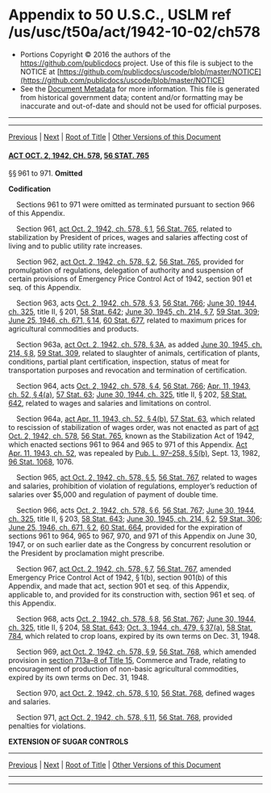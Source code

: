 ---
---

# Appendix to 50 U.S.C., USLM ref /us/usc/t50a/act/1942-10-02/ch578

* Portions Copyright © 2016 the authors of the https://github.com/publicdocs project.
  Use of this file is subject to the NOTICE at [https://github.com/publicdocs/uscode/blob/master/NOTICE](https://github.com/publicdocs/uscode/blob/master/NOTICE)
* See the [Document Metadata](././../../../../../..//README.md) for more information.
  This file is generated from historical government data; content and/or formatting may be inaccurate and out-of-date and should not be used for official purposes.

----------
----------

[Previous](./../../../../../..//us/usc/t50a/act/1942-01-30/ch26/tIII/m__us_usc_t50a_act_1942-01-30_ch26_tIII.md) | [Next](./../../../../../..//us/usc/t50a/act/1947-03-31/ch30/m__us_usc_t50a_act_1947-03-31_ch30.md) | [Root of Title](./../../../../../../) | [Other Versions of this Document](https://publicdocs.github.io/go/links?ns=uslm&ref=%2Fus%2Fusc%2Ft50a%2Fact%2F1942-10-02%2Fch578)

#### [ACT OCT. 2, 1942, CH. 578][/us/act/1942-10-02/ch578], [56 STAT. 765][/us/stat/56/765]

§§ 961 to 971. __Omitted__ 

 __Codification__ 

    Sections 961 to 971 were omitted as terminated pursuant to section 966 of this Appendix.

    Section 961, [act Oct. 2, 1942, ch. 578, § 1][/us/act/1942-10-02/ch578/s1], [56 Stat. 765][/us/stat/56/765], related to stabilization by President of prices, wages and salaries affecting cost of living and to public utility rate increases.

    Section 962, [act Oct. 2, 1942, ch. 578, § 2][/us/act/1942-10-02/ch578/s2], [56 Stat. 765][/us/stat/56/765], provided for promulgation of regulations, delegation of authority and suspension of certain provisions of Emergency Price Control Act of 1942, section 901 et seq. of this Appendix.

    Section 963, acts [Oct. 2, 1942, ch. 578, § 3][/us/act/1942-10-02/ch578/s3], [56 Stat. 766][/us/stat/56/766]; [June 30, 1944, ch. 325][/us/act/1944-06-30/ch325], title II, § 201, [58 Stat. 642][/us/stat/58/642]; [June 30, 1945, ch. 214, § 7][/us/act/1945-06-30/ch214/s7], [59 Stat. 309][/us/stat/59/309]; [June 25, 1946, ch. 671, § 14][/us/act/1946-06-25/ch671/s14], [60 Stat. 677][/us/stat/60/677], related to maximum prices for agricultural commodities and products.

    Section 963a, [act Oct. 2, 1942, ch. 578, § 3A][/us/act/1942-10-02/ch578/s3A], as added [June 30, 1945, ch. 214, § 8][/us/act/1945-06-30/ch214/s8], [59 Stat. 309][/us/stat/59/309], related to slaughter of animals, certification of plants, conditions, partial plant certification, inspection, status of meat for transportation purposes and revocation and termination of certification.

    Section 964, acts [Oct. 2, 1942, ch. 578, § 4][/us/act/1942-10-02/ch578/s4], [56 Stat. 766][/us/stat/56/766]; [Apr. 11, 1943, ch. 52, § 4(a)][/us/act/1943-04-11/ch52/s4/a], [57 Stat. 63][/us/stat/57/63]; [June 30, 1944, ch. 325][/us/act/1944-06-30/ch325], title II, § 202, [58 Stat. 642][/us/stat/58/642], related to wages and salaries and limitations on control.

    Section 964a, [act Apr. 11, 1943, ch. 52, § 4(b)][/us/act/1943-04-11/ch52/s4/b], [57 Stat. 63][/us/stat/57/63], which related to rescission of stabilization of wages order, was not enacted as part of [act Oct. 2, 1942, ch. 578][/us/act/1942-10-02/ch578], [56 Stat. 765][/us/stat/56/765], known as the Stabilization Act of 1942, which enacted sections 961 to 964 and 965 to 971 of this Appendix. [Act Apr. 11, 1943, ch. 52][/us/act/1943-04-11/ch52], was repealed by [Pub. L. 97–258, § 5(b)][/us/pl/97/258/s5/b], Sept. 13, 1982, [96 Stat. 1068][/us/stat/96/1068], 1076.

    Section 965, [act Oct. 2, 1942, ch. 578, § 5][/us/act/1942-10-02/ch578/s5], [56 Stat. 767][/us/stat/56/767], related to wages and salaries, prohibition of violation of regulations, employer’s reduction of salaries over $5,000 and regulation of payment of double time.

    Section 966, acts [Oct. 2, 1942, ch. 578, § 6][/us/act/1942-10-02/ch578/s6], [56 Stat. 767][/us/stat/56/767]; [June 30, 1944, ch. 325][/us/act/1944-06-30/ch325], title II, § 203, [58 Stat. 643][/us/stat/58/643]; [June 30, 1945, ch. 214, § 2][/us/act/1945-06-30/ch214/s2], [59 Stat. 306][/us/stat/59/306]; [June 25, 1946, ch. 671, § 2][/us/act/1946-06-25/ch671/s2], [60 Stat. 664][/us/stat/60/664], provided for the expiration of sections 961 to 964, 965 to 967, 970, and 971 of this Appendix on June 30, 1947, or on such earlier date as the Congress by concurrent resolution or the President by proclamation might prescribe.

    Section 967, [act Oct. 2, 1942, ch. 578, § 7][/us/act/1942-10-02/ch578/s7], [56 Stat. 767][/us/stat/56/767], amended Emergency Price Control Act of 1942, § 1(b), section 901(b) of this Appendix, and made that act, section 901 et seq. of this Appendix, applicable to, and provided for its construction with, section 961 et seq. of this Appendix.

    Section 968, acts [Oct. 2, 1942, ch. 578, § 8][/us/act/1942-10-02/ch578/s8], [56 Stat. 767][/us/stat/56/767]; [June 30, 1944, ch. 325][/us/act/1944-06-30/ch325], title II, § 204, [58 Stat. 643][/us/stat/58/643]; [Oct. 3, 1944, ch. 479, § 37(a)][/us/act/1944-10-03/ch479/s37/a], [58 Stat. 784][/us/stat/58/784], which related to crop loans, expired by its own terms on Dec. 31, 1948.

    Section 969, [act Oct. 2, 1942, ch. 578, § 9][/us/act/1942-10-02/ch578/s9], [56 Stat. 768][/us/stat/56/768], which amended provision in [section 713a–8 of Title 15][/us/usc/t15/s713a–8], Commerce and Trade, relating to encouragement of production of non-basic agricultural commodities, expired by its own terms on Dec. 31, 1948.

    Section 970, [act Oct. 2, 1942, ch. 578, § 10][/us/act/1942-10-02/ch578/s10], [56 Stat. 768][/us/stat/56/768], defined wages and salaries.

    Section 971, [act Oct. 2, 1942, ch. 578, § 11][/us/act/1942-10-02/ch578/s11], [56 Stat. 768][/us/stat/56/768], provided penalties for violations.

 __EXTENSION OF SUGAR CONTROLS__ 

----------

[Previous](./../../../../../..//us/usc/t50a/act/1942-01-30/ch26/tIII/m__us_usc_t50a_act_1942-01-30_ch26_tIII.md) | [Next](./../../../../../..//us/usc/t50a/act/1947-03-31/ch30/m__us_usc_t50a_act_1947-03-31_ch30.md) | [Root of Title](./../../../../../../) | [Other Versions of this Document](https://publicdocs.github.io/go/links?ns=uslm&ref=%2Fus%2Fusc%2Ft50a%2Fact%2F1942-10-02%2Fch578)

----------
----------

[/us/act/1942-10-02/ch578]: https://publicdocs.github.io/go/links?ns=uslm&ref=%2Fus%2Fact%2F1942-10-02%2Fch578
[/us/stat/56/765]: https://publicdocs.github.io/go/links?ns=uslm&ref=%2Fus%2Fstat%2F56%2F765
[/us/act/1942-10-02/ch578/s1]: https://publicdocs.github.io/go/links?ns=uslm&ref=%2Fus%2Fact%2F1942-10-02%2Fch578%2Fs1
[/us/stat/56/765]: https://publicdocs.github.io/go/links?ns=uslm&ref=%2Fus%2Fstat%2F56%2F765
[/us/act/1942-10-02/ch578/s2]: https://publicdocs.github.io/go/links?ns=uslm&ref=%2Fus%2Fact%2F1942-10-02%2Fch578%2Fs2
[/us/stat/56/765]: https://publicdocs.github.io/go/links?ns=uslm&ref=%2Fus%2Fstat%2F56%2F765
[/us/act/1942-10-02/ch578/s3]: https://publicdocs.github.io/go/links?ns=uslm&ref=%2Fus%2Fact%2F1942-10-02%2Fch578%2Fs3
[/us/stat/56/766]: https://publicdocs.github.io/go/links?ns=uslm&ref=%2Fus%2Fstat%2F56%2F766
[/us/act/1944-06-30/ch325]: https://publicdocs.github.io/go/links?ns=uslm&ref=%2Fus%2Fact%2F1944-06-30%2Fch325
[/us/stat/58/642]: https://publicdocs.github.io/go/links?ns=uslm&ref=%2Fus%2Fstat%2F58%2F642
[/us/act/1945-06-30/ch214/s7]: https://publicdocs.github.io/go/links?ns=uslm&ref=%2Fus%2Fact%2F1945-06-30%2Fch214%2Fs7
[/us/stat/59/309]: https://publicdocs.github.io/go/links?ns=uslm&ref=%2Fus%2Fstat%2F59%2F309
[/us/act/1946-06-25/ch671/s14]: https://publicdocs.github.io/go/links?ns=uslm&ref=%2Fus%2Fact%2F1946-06-25%2Fch671%2Fs14
[/us/stat/60/677]: https://publicdocs.github.io/go/links?ns=uslm&ref=%2Fus%2Fstat%2F60%2F677
[/us/act/1942-10-02/ch578/s3A]: https://publicdocs.github.io/go/links?ns=uslm&ref=%2Fus%2Fact%2F1942-10-02%2Fch578%2Fs3A
[/us/act/1945-06-30/ch214/s8]: https://publicdocs.github.io/go/links?ns=uslm&ref=%2Fus%2Fact%2F1945-06-30%2Fch214%2Fs8
[/us/stat/59/309]: https://publicdocs.github.io/go/links?ns=uslm&ref=%2Fus%2Fstat%2F59%2F309
[/us/act/1942-10-02/ch578/s4]: https://publicdocs.github.io/go/links?ns=uslm&ref=%2Fus%2Fact%2F1942-10-02%2Fch578%2Fs4
[/us/stat/56/766]: https://publicdocs.github.io/go/links?ns=uslm&ref=%2Fus%2Fstat%2F56%2F766
[/us/act/1943-04-11/ch52/s4/a]: https://publicdocs.github.io/go/links?ns=uslm&ref=%2Fus%2Fact%2F1943-04-11%2Fch52%2Fs4%2Fa
[/us/stat/57/63]: https://publicdocs.github.io/go/links?ns=uslm&ref=%2Fus%2Fstat%2F57%2F63
[/us/act/1944-06-30/ch325]: https://publicdocs.github.io/go/links?ns=uslm&ref=%2Fus%2Fact%2F1944-06-30%2Fch325
[/us/stat/58/642]: https://publicdocs.github.io/go/links?ns=uslm&ref=%2Fus%2Fstat%2F58%2F642
[/us/act/1943-04-11/ch52/s4/b]: https://publicdocs.github.io/go/links?ns=uslm&ref=%2Fus%2Fact%2F1943-04-11%2Fch52%2Fs4%2Fb
[/us/stat/57/63]: https://publicdocs.github.io/go/links?ns=uslm&ref=%2Fus%2Fstat%2F57%2F63
[/us/act/1942-10-02/ch578]: https://publicdocs.github.io/go/links?ns=uslm&ref=%2Fus%2Fact%2F1942-10-02%2Fch578
[/us/stat/56/765]: https://publicdocs.github.io/go/links?ns=uslm&ref=%2Fus%2Fstat%2F56%2F765
[/us/act/1943-04-11/ch52]: https://publicdocs.github.io/go/links?ns=uslm&ref=%2Fus%2Fact%2F1943-04-11%2Fch52
[/us/pl/97/258/s5/b]: https://publicdocs.github.io/go/links?ns=uslm&ref=%2Fus%2Fpl%2F97%2F258%2Fs5%2Fb
[/us/stat/96/1068]: https://publicdocs.github.io/go/links?ns=uslm&ref=%2Fus%2Fstat%2F96%2F1068
[/us/act/1942-10-02/ch578/s5]: https://publicdocs.github.io/go/links?ns=uslm&ref=%2Fus%2Fact%2F1942-10-02%2Fch578%2Fs5
[/us/stat/56/767]: https://publicdocs.github.io/go/links?ns=uslm&ref=%2Fus%2Fstat%2F56%2F767
[/us/act/1942-10-02/ch578/s6]: https://publicdocs.github.io/go/links?ns=uslm&ref=%2Fus%2Fact%2F1942-10-02%2Fch578%2Fs6
[/us/stat/56/767]: https://publicdocs.github.io/go/links?ns=uslm&ref=%2Fus%2Fstat%2F56%2F767
[/us/act/1944-06-30/ch325]: https://publicdocs.github.io/go/links?ns=uslm&ref=%2Fus%2Fact%2F1944-06-30%2Fch325
[/us/stat/58/643]: https://publicdocs.github.io/go/links?ns=uslm&ref=%2Fus%2Fstat%2F58%2F643
[/us/act/1945-06-30/ch214/s2]: https://publicdocs.github.io/go/links?ns=uslm&ref=%2Fus%2Fact%2F1945-06-30%2Fch214%2Fs2
[/us/stat/59/306]: https://publicdocs.github.io/go/links?ns=uslm&ref=%2Fus%2Fstat%2F59%2F306
[/us/act/1946-06-25/ch671/s2]: https://publicdocs.github.io/go/links?ns=uslm&ref=%2Fus%2Fact%2F1946-06-25%2Fch671%2Fs2
[/us/stat/60/664]: https://publicdocs.github.io/go/links?ns=uslm&ref=%2Fus%2Fstat%2F60%2F664
[/us/act/1942-10-02/ch578/s7]: https://publicdocs.github.io/go/links?ns=uslm&ref=%2Fus%2Fact%2F1942-10-02%2Fch578%2Fs7
[/us/stat/56/767]: https://publicdocs.github.io/go/links?ns=uslm&ref=%2Fus%2Fstat%2F56%2F767
[/us/act/1942-10-02/ch578/s8]: https://publicdocs.github.io/go/links?ns=uslm&ref=%2Fus%2Fact%2F1942-10-02%2Fch578%2Fs8
[/us/stat/56/767]: https://publicdocs.github.io/go/links?ns=uslm&ref=%2Fus%2Fstat%2F56%2F767
[/us/act/1944-06-30/ch325]: https://publicdocs.github.io/go/links?ns=uslm&ref=%2Fus%2Fact%2F1944-06-30%2Fch325
[/us/stat/58/643]: https://publicdocs.github.io/go/links?ns=uslm&ref=%2Fus%2Fstat%2F58%2F643
[/us/act/1944-10-03/ch479/s37/a]: https://publicdocs.github.io/go/links?ns=uslm&ref=%2Fus%2Fact%2F1944-10-03%2Fch479%2Fs37%2Fa
[/us/stat/58/784]: https://publicdocs.github.io/go/links?ns=uslm&ref=%2Fus%2Fstat%2F58%2F784
[/us/act/1942-10-02/ch578/s9]: https://publicdocs.github.io/go/links?ns=uslm&ref=%2Fus%2Fact%2F1942-10-02%2Fch578%2Fs9
[/us/stat/56/768]: https://publicdocs.github.io/go/links?ns=uslm&ref=%2Fus%2Fstat%2F56%2F768
[/us/usc/t15/s713a–8]: https://publicdocs.github.io/go/links?ns=uslm&ref=%2Fus%2Fusc%2Ft15%2Fs713a%E2%80%938
[/us/act/1942-10-02/ch578/s10]: https://publicdocs.github.io/go/links?ns=uslm&ref=%2Fus%2Fact%2F1942-10-02%2Fch578%2Fs10
[/us/stat/56/768]: https://publicdocs.github.io/go/links?ns=uslm&ref=%2Fus%2Fstat%2F56%2F768
[/us/act/1942-10-02/ch578/s11]: https://publicdocs.github.io/go/links?ns=uslm&ref=%2Fus%2Fact%2F1942-10-02%2Fch578%2Fs11
[/us/stat/56/768]: https://publicdocs.github.io/go/links?ns=uslm&ref=%2Fus%2Fstat%2F56%2F768


